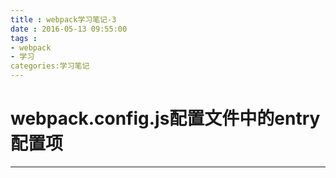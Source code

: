 ```yaml
---
title : webpack学习笔记-3
date : 2016-05-13 09:55:00
tags : 
- webpack
- 学习
categories:学习笔记
---
```

# webpack.config.js配置文件中的entry配置项
--- 
	